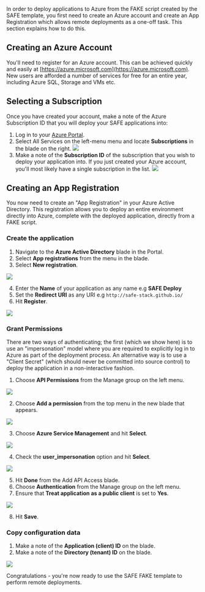 In order to deploy applications to Azure from the FAKE script created by the SAFE template, you first need to create an Azure account and create an App Registration which allows remote deployments as a one-off task. This section explains how to do this.

## Creating an Azure Account
You'll need to register for an Azure account. This can be achieved quickly and easily at [https://azure.microsoft.com](https://azure.microsoft.com). New users are afforded a number of services for free for an entire year, including Azure SQL, Storage and VMs etc.

## Selecting a Subscription
Once you have created your account, make a note of the Azure Subscription ID that you will deploy your SAFE applications into:

1. Log in to your [Azure Portal](https://portal.azure.com).
1. Select All Services on the left-menu menu and locate **Subscriptions** in the blade on the right.
![](img/deploy-azure-register-1.png)
1. Make a note of the **Subscription ID** of the subscription that you wish to deploy your application into. If you just created your Azure account, you'll most likely have a single subscription in the list.
![](img/deploy-azure-register-2.png)

## Creating an App Registration
You now need to create an "App Registration" in your Azure Active Directory. This registration allows you to deploy an entire environment directly into Azure, complete with the deployed application, directly from a FAKE script.

### Create the application
1. Navigate to the **Azure Active Directory** blade in the Portal.
1. Select **App registrations** from the menu in the blade.
1. Select **New registration**.

![](img/deploy-azure-register-3.png)

4. Enter the **Name** of your application as any name e.g **SAFE Deploy**
1. Set the **Redirect URI** as any URI e.g `http://safe-stack.github.io/`
1. Hit **Register**.

![](img/deploy-azure-register-4.png)

### Grant Permissions
There are two ways of authenticating; the first (which we show here) is to use an "impersonation" model where you are required to explicitly log in to Azure as part of the deployment process. An alternative way is to use a "Client Secret" (which should never be committed into source control) to deploy the application in a non-interactive fashion.

1. Choose **API Permissions** from the Manage group on the left menu.

![](img/deploy-azure-register-5.png)

2. Choose **Add a permission** from the top menu in the new blade that appears.

![](img/deploy-azure-register-6.png)

3. Choose **Azure Service Management** and hit **Select**.

![](img/deploy-azure-register-7.png)

4. Check the **user_impersonation** option and hit **Select**.

![](img/deploy-azure-register-8.png)

5. Hit **Done** from the Add API Access blade.
1. Choose **Authentication** from the Manage group on the left menu.
1. Ensure that **Treat application as a public client** is set to **Yes**.

![](img/deploy-azure-register-9.png)

8. Hit **Save**.

### Copy configuration data

1. Make a note of the **Application (client) ID** on the blade.
1. Make a note of the **Directory (tenant) ID** on the blade.

![](img/deploy-azure-register-10.png)

Congratulations - you're now ready to use the SAFE FAKE template to perform remote deployments.